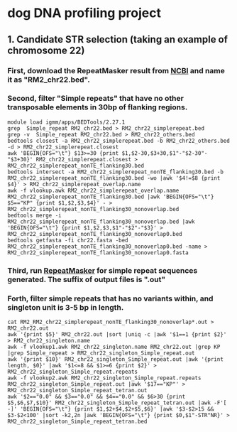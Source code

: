 # dog DNA profiling project
## 1. Candidate STR selection (taking an example of chromosome 22)
### First, download the RepeatMasker result from [NCBI](https://www.ncbi.nlm.nih.gov/nuccore/NC_051826.1?report=graph) and name it as "RM2_chr22.bed".
### Second, filter "Simple repeats" that have no other transposable elements in 30bp of flanking regions.
```
module load igmm/apps/BEDTools/2.27.1
grep  Simple_repeat RM2_chr22.bed > RM2_chr22_simplerepeat.bed
grep -v  Simple_repeat RM2_chr22.bed > RM2_chr22_others.bed
bedtools closest -a RM2_chr22_simplerepeat.bed -b RM2_chr22_others.bed -d > RM2_chr22_simplerepeat.closest
awk 'BEGIN{OFS="\t"} $13>=30 {print $1,$2-30,$3+30,$1"-"$2-30"-"$3+30}' RM2_chr22_simplerepeat.closest > RM2_chr22_simplerepeat_nonTE_flanking30.bed
bedtools intersect -a RM2_chr22_simplerepeat_nonTE_flanking30.bed -b RM2_chr22_simplerepeat_nonTE_flanking30.bed -wo |awk '$4!=$8 {print $4}' > RM2_chr22_simplerepeat_overlap.name
awk -f vlookup.awk RM2_chr22_simplerepeat_overlap.name RM2_chr22_simplerepeat_nonTE_flanking30.bed |awk 'BEGIN{OFS="\t"} $5=="KP" {print $1,$2,$3,$4}' - > RM2_chr22_simplerepeat_nonTE_flanking30_nonoverlap.bed
bedtools merge -i RM2_chr22_simplerepeat_nonTE_flanking30_nonoverlap.bed |awk 'BEGIN{OFS="\t"} {print $1,$2,$3,$1"-"$2"-"$3}' > RM2_chr22_simplerepeat_nonTE_flanking30_nonoverlap0.bed
bedtools getfasta -fi chr22.fasta -bed RM2_chr22_simplerepeat_nonTE_flanking30_nonoverlap0.bed -name > RM2_chr22_simplerepeat_nonTE_flanking30_nonoverlap0.fasta
```
### Third, run [RepeatMasker](https://www.repeatmasker.org/cgi-bin/WEBRepeatMasker) for simple repeat sequences generated. The suffix of output files is ".out"
### Forth, filter simple repeats that has no variants within, and singleton unit is 3-5 bp in length.
```
cat RM2_RM2_chr22_simplerepeat_nonTE_flanking30_nonoverlap*.out > RM2_chr22.out
awk '{print $5}' RM2_chr22.out |sort |uniq -c |awk '$1==1 {print $2}' > RM2_chr22_singleton.name
awk -f vlookup1.awk RM2_chr22_singleton.name RM2_chr22.out |grep KP |grep Simple_repeat > RM2_chr22_singleton_Simple_repeat.out
awk '{print $10}' RM2_chr22_singleton_Simple_repeat.out |awk '{print length, $0}' |awk '$1<=8 && $1>=6 {print $2}' > RM2_chr22_singleton_Simple_repeat.repeats
awk -f vlookup2.awk RM2_chr22_singleton_Simple_repeat.repeats RM2_chr22_singleton_Simple_repeat.out |awk '$17=="KP"' > RM2_chr22_singleton_Simple_repeat_tetran.out
awk '$2=="0.0" && $3=="0.0" && $4=="0.0" && $6>30 {print $5,$6,$7,$10}' RM2_chr22_singleton_Simple_repeat_tetran.out |awk -F'[ -]' 'BEGIN{OFS="\t"} {print $1,$2+$4,$2+$5,$6}' |awk '$3-$2>15 && $3-$2<100' |sort -k2,2n |awk 'BEGIN{OFS="\t"} {print $0,$1"-STR"NR}' > RM2_chr22_singleton_Simple_repeat_tetran.bed
```
